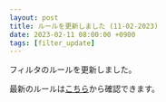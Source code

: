 ```yaml
---
layout: post
title: ルールを更新しました (11-02-2023)
date: 2023-02-11 08:00:00 +0900
tags: [filter_update]
---
```


フィルタのルールを更新しました。

最新のルールは[こちら](https://github.com/kittytail/BlockerRules)から確認できます。
